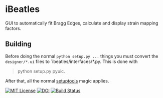iBeatles
======

GUI to automatically fit Bragg Edges, calculate and display strain mapping factors. 


Building
--------

Before doing the normal `python setup.py ...` things you must convert the
`designer/*.ui` files to `ibeatles/interfaces/*.py. 
This is done with
> python setup.py pyuic. 


After that, all the normal
[setuptools](https://pythonhosted.org/setuptools/setuptools.html) magic applies.


[![MIT License](https://img.shields.io/badge/license-MIT-blue.svg)](http://opensource.org/licenses/MIT)
[![DOI](https://zenodo.org/badge/67521112.svg)](https://zenodo.org/badge/latestdoi/67521112)
[![Build Status](https://travis-ci.org/ornlneutronimaging/iBeatles.svg?branch=master)](https://travis-ci.org/ornlneutronimaging/iBeatles)
